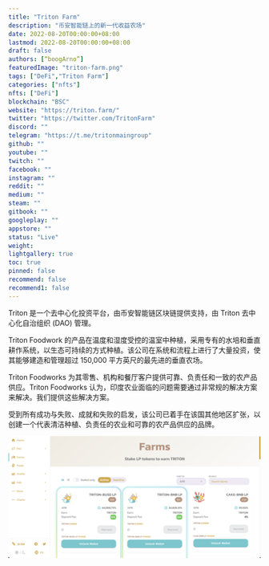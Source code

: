 ```yaml
---
title: "Triton Farm"
description: "币安智能链上的新一代收益农场"
date: 2022-08-20T00:00:00+08:00
lastmod: 2022-08-20T00:00:00+08:00
draft: false
authors: [“boogArno”]
featuredImage: "triton-farm.png"
tags: ["DeFi","Triton Farm"]
categories: ["nfts"]
nfts: ["DeFi"]
blockchain: "BSC"
website: "https://triton.farm/"
twitter: "https://twitter.com/TritonFarm"
discord: ""
telegram: "https://t.me/tritonmaingroup"
github: ""
youtube: ""
twitch: ""
facebook: ""
instagram: ""
reddit: ""
medium: ""
steam: ""
gitbook: ""
googleplay: ""
appstore: ""
status: "Live"
weight: 
lightgallery: true
toc: true
pinned: false
recommend: false
recommend1: false
---
```

Triton 是一个去中心化投资平台，由币安智能链区块链提供支持，由 Triton 去中心化自治组织 (DAO) 管理。

Triton Foodwork 的产品在温度和湿度受控的温室中种植，采用专有的水培和垂直耕作系统，以生态可持续的方式种植。该公司在系统和流程上进行了大量投资，使其能够建造和管理超过 150,000 平方英尺的最先进的垂直农场。

Triton Foodworks 为其零售、机构和餐厅客户提供可靠、负责任和一致的农产品供应。Triton Foodworks 认为，印度农业面临的问题需要通过非常规的解决方案来解决。我们提供这些解决方案。

受到所有成功与失败、成就和失败的启发，该公司已着手在该国其他地区扩张，以创建一个代表清洁种植、负责任的农业和可靠的农产品供应的品牌。

![game_60dbd525904b4](game_60dbd525904b4.png)
